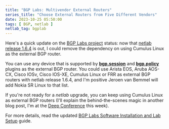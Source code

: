 ```yaml
---
title: "BGP Labs: Multivendor External Routers"
series_title: "Choose External Routers from Five Different Vendors"
date: 2023-10-25 05:50:00
tags: [ BGP, netlab ]
netlab_tag: bgplab
---
```

Here's a quick update on the [BGP Labs project](https://bgplabs.net/) status: now that [netlab release 1.6.4](/2023/10/netlab-1-6-4-more-bgp-nerd-knobs.html) is out, I could remove the dependency on using Cumulus Linux as the external BGP router.

You can use any device that is supported by **[bgp.session](https://netlab.tools/plugins/bgp.session/)** and **[bgp.policy](https://netlab.tools/plugins/bgp.policy/)** plugins as the external BGP router. You could use Arista EOS, Aruba AOS-CX, Cisco IOSv, Cisco IOS-XE, Cumulus Linux or FRR as external BGP routers with netlab release 1.6.4, and I'm positive Jeroen van Bemmel will add Nokia SR Linux to that list.

If you're not ready for a _netlab_ upgrade, you can keep using Cumulus Linux as external BGP routers (I'll explain the behind-the-scenes magic in another blog post, I'm at the [Deep Conference](https://deep-conference.com/) this week).

For more details, read the updated [BGP Labs Software Installation and Lab Setup](https://bgplabs.net/1-setup/) guide.
